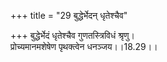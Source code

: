 +++
title = "29 बुद्धेर्भेदन् धृतेश्चैव"

+++
बुद्धेर्भेदं धृतेश्चैव गुणतस्त्रिविधं श्रृणु।  
प्रोच्यमानमशेषेण पृथक्त्वेन धनञ्जय।।18.29।।